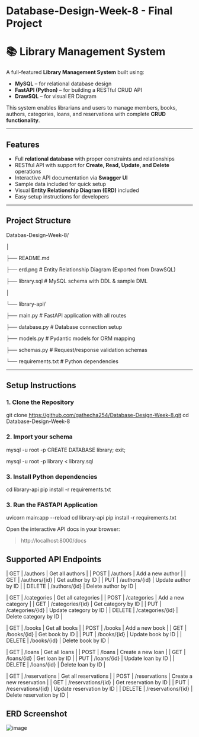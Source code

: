 # Database-Design-Week-8 - Final Project

# 📚 Library Management System

A full-featured **Library Management System** built using:
- **MySQL** – for relational database design
- **FastAPI (Python)** – for building a RESTful CRUD API
- **DrawSQL** – for visual ER Diagram

This system enables librarians and users to manage members, books, authors, categories, loans, and reservations with complete **CRUD functionality**.

---

## Features

- Full **relational database** with proper constraints and relationships
- RESTful API with support for **Create, Read, Update, and Delete** operations
- Interactive API documentation via **Swagger UI**
- Sample data included for quick setup
- Visual **Entity Relationship Diagram (ERD)** included
- Easy setup instructions for developers

---

## Project Structure

Databas-Design-Week-8/

│

├── README.md

├── erd.png # Entity Relationship Diagram (Exported from DrawSQL)

├── library.sql # MySQL schema with DDL & sample DML

│

└── library-api/

├── main.py # FastAPI application with all routes

├── database.py # Database connection setup

├── models.py # Pydantic models for ORM mapping

├── schemas.py # Request/response validation schemas

└── requirements.txt # Python dependencies


---

##  Setup Instructions

### 1. Clone the Repository

git clone https://github.com/gathecha254/Database-Design-Week-8.git
cd Database-Design-Week-8

### 2. Import your schema

mysql -u root -p
CREATE DATABASE library;
exit;

mysql -u root -p library < library.sql


### 3. Install Python dependencies

cd library-api
pip install -r requirements.txt

### 3. Run the FASTAPI Application

uvicorn main:app --reload
cd library-api
pip install -r requirements.txt

Open the interactive API docs in your browser:
> http://localhost:8000/docs

## Supported API Endpoints

| GET | /authors | Get all authors |
| POST | /authors | Add a new author |
| GET | /authors/{id} | Get author by ID |
| PUT | /authors/{id} | Update author by ID |
| DELETE | /authors/{id} | Delete author by ID |

| GET | /categories | Get all categories |
| POST | /categories | Add a new category |
| GET | /categories/{id} | Get category by ID |
| PUT | /categories/{id} | Update category by ID |
| DELETE | /categories/{id} | Delete category by ID |

| GET | /books | Get all books |
| POST | /books | Add a new book |
| GET | /books/{id} | Get book by ID |
| PUT | /books/{id} | Update book by ID |
| DELETE | /books/{id} | Delete book by ID |

| GET | /loans | Get all loans |
| POST | /loans | Create a new loan |
| GET | /loans/{id} | Get loan by ID |
| PUT | /loans/{id} | Update loan by ID |
| DELETE | /loans/{id} | Delete loan by ID |

| GET | /reservations | Get all reservations |
| POST | /reservations | Create a new reservation |
| GET | /reservations/{id} | Get reservation by ID |
| PUT | /reservations/{id} | Update reservation by ID |
| DELETE | /reservations/{id} | Delete reservation by ID |


## ERD Screenshot

![image](https://github.com/user-attachments/assets/ee79bcf7-ba98-4ada-845a-4e501c887a4d)

